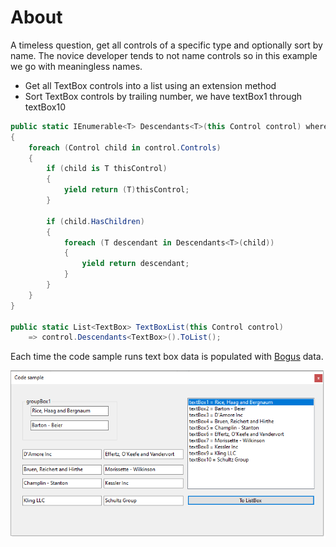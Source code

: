 ﻿# About

A timeless question, get all controls of a specific type and optionally sort by name. The novice developer tends to not name controls so in this example we go with meaningless names.

- Get all TextBox controls into a list using an extension method
- Sort TextBox controls by trailing number, we have textBox1 through textBox10

```csharp
public static IEnumerable<T> Descendants<T>(this Control control) where T : class
{
    foreach (Control child in control.Controls)
    {
        if (child is T thisControl)
        {
            yield return (T)thisControl;
        }

        if (child.HasChildren)
        {
            foreach (T descendant in Descendants<T>(child))
            {
                yield return descendant;
            }
        }
    }
}

public static List<TextBox> TextBoxList(this Control control)
    => control.Descendants<TextBox>().ToList();
```

Each time the code sample runs text box data is populated with [Bogus](https://github.com/bchavez/Bogus) data.

![Screen Shot1](assets/screenShot1.png)